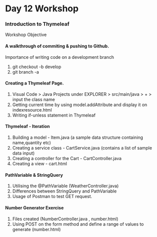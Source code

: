 # Day 12 Workshop

### Introduction to Thymeleaf

Workshop Objective

#### A walkthrough of commiting & pushing to Github.

Importance of writing code on a development branch 
1. git checkout -b develop
2. git branch -a

#### Creating a Thymeleaf Page.

1. Visual Code > Java Projects under EXPLORER > src/main/java > + > input the class name
2. Getting current time by using model.addAttribute and display it on indexresource.html
3. Writing if-unless statement in Thymeleaf

#### Thymeleaf - Iteration
1. Building a model - Item.java (a sample data structure containing name,quantity etc) 
2. Creating a service class - CartService.java (contains a list of sample data input)
3. Creating a controller for the Cart - CartController.java
4. Creating a view - cart.html 

#### PathVariable & StringQuery
1. Utilising the @PathVariable (WeatherController.java)
2. Differences between StringQuery and PathVariable 
3. Usage of Postman to test GET request.

#### Number Generator Exercise
1. Files created (NumberController.java , number.html)
2. Using POST on the form method and define a range of values to generate (number.html)